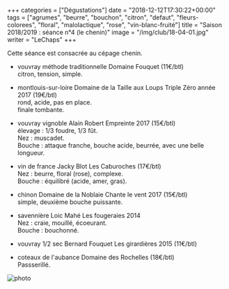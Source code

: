 +++
categories = ["Dégustations"]
date = "2018-12-12T17:30:22+00:00"
tags = ["agrumes", "beurre", "bouchon", "citron", "defaut", "fleurs-colorees", "floral", "malolactique", "rose", "vin-blanc-fruité"] 
title = "Saison 2018/2019 : séance n°4 (le chenin)"
image = "/img/club/18-04-01.jpg"
writer = "LeChaps"
+++

Cette séance est consacrée au cépage chenin.

* vouvray méthode traditionnelle Domaine Fouquet (11€/btl) <i class="fa fa-plus-circle"></i>  
citron, tension, simple.

* montlouis-sur-loire Domaine de la Taille aux Loups Triple Zéro année 2017 (19€/btl)  
rond, acide, pas en place.  
finale tombante.

* vouvray vignoble Alain Robert Empreinte 2017 (15€/btl)  
élevage : 1/3 foudre, 1/3 fût.  
Nez : muscadet.  
Bouche : attaque franche, bouche acide, beurrée, avec une belle longueur.

* vin de france Jacky Blot Les Caburoches (17€/btl) <i class="fa fa-plus-circle"></i>  
Nez : beurre, floral (rose), complexe.  
Bouche : équilibré (acide, amer, gras).

* chinon Domaine de la Noblaie Chante le vent 2017 (15€/btl)  
simple, deuxième bouche puissante.

* savennière Loic Mahé Les fougeraies 2014  
Nez : craie, mouillé, écoeurant.  
Bouche : bouchonné.

* vouvray 1/2 sec Bernard Fouquet Les girardières 2015 (11€/btl)

* coteaux de l'aubance Domaine des Rochelles (18€/btl)  
Passserillé.

![photo][1]

[1]: /img/club/18-04-01.jpg
